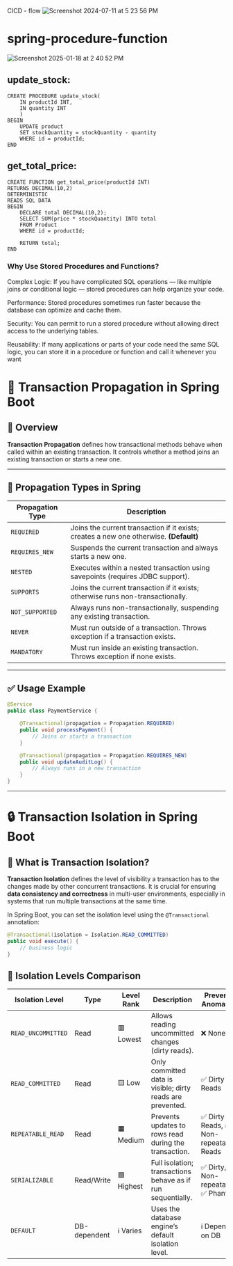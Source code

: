 CICD - flow
![Screenshot 2024-07-11 at 5 23 56 PM](https://github.com/basahota/aws-cicd/assets/25712816/342e97bf-5fbe-490f-bf76-b5bdd33ce415)

# spring-procedure-function

![Screenshot 2025-01-18 at 2 40 52 PM](https://github.com/user-attachments/assets/1a7681e6-2077-464a-a706-45c9ec253c23)

update_stock:
--------------
```
CREATE PROCEDURE update_stock(
	IN productId INT,
    IN quantity INT
    )
BEGIN
	UPDATE product
    SET stockQuantity = stockQuantity - quantity
    WHERE id = productId;
END
```
get_total_price:
----------------
```
CREATE FUNCTION get_total_price(productId INT)
RETURNS DECIMAL(10,2)
DETERMINISTIC
READS SQL DATA
BEGIN
    DECLARE total DECIMAL(10,2);
    SELECT SUM(price * stockQuantity) INTO total
    FROM Product
    WHERE id = productId;

    RETURN total;
END
```
### Why Use Stored Procedures and Functions?

Complex Logic: If you have complicated SQL operations — like multiple joins or conditional logic — stored procedures can help organize your code.

Performance: Stored procedures sometimes run faster because the database can optimize and cache them.

Security: You can permit to run a stored procedure without allowing direct access to the underlying tables.

Reusability: If many applications or parts of your code need the same SQL logic, you can store it in a procedure or function and call it whenever you want

# 🔁 Transaction Propagation in Spring Boot

## 📘 Overview

**Transaction Propagation** defines how transactional methods behave when called within an existing transaction. It controls whether a method joins an existing transaction or starts a new one.

---

## 🧩 Propagation Types in Spring

| Propagation Type     | Description                                                                 |
|----------------------|-----------------------------------------------------------------------------|
| `REQUIRED`           | Joins the current transaction if it exists; creates a new one otherwise. **(Default)** |
| `REQUIRES_NEW`       | Suspends the current transaction and always starts a new one.               |
| `NESTED`             | Executes within a nested transaction using savepoints (requires JDBC support). |
| `SUPPORTS`           | Joins the current transaction if it exists; otherwise runs non-transactionally. |
| `NOT_SUPPORTED`      | Always runs non-transactionally, suspending any existing transaction.       |
| `NEVER`              | Must run outside of a transaction. Throws exception if a transaction exists. |
| `MANDATORY`          | Must run inside an existing transaction. Throws exception if none exists.   |

---

## ✅ Usage Example

```java
@Service
public class PaymentService {

    @Transactional(propagation = Propagation.REQUIRED)
    public void processPayment() {
        // Joins or starts a transaction
    }

    @Transactional(propagation = Propagation.REQUIRES_NEW)
    public void updateAuditLog() {
        // Always runs in a new transaction
    }
}
```
---

# 🔒 Transaction Isolation in Spring Boot

## 📘 What is Transaction Isolation?

**Transaction Isolation** defines the level of visibility a transaction has to the changes made by other concurrent transactions. It is crucial for ensuring **data consistency and correctness** in multi-user environments, especially in systems that run multiple transactions at the same time.

In Spring Boot, you can set the isolation level using the `@Transactional` annotation:

```java
@Transactional(isolation = Isolation.READ_COMMITTED)
public void execute() {
    // business logic
}
```

## 🧪 Isolation Levels Comparison

| Isolation Level       | Type         | Level Rank   | Description                                                                  | Prevents Anomalies                        | Common Use Case                              |
|------------------------|--------------|---------------|------------------------------------------------------------------------------|--------------------------------------------|-----------------------------------------------|
| `READ_UNCOMMITTED`     | Read          | 🟥 Lowest     | Allows reading uncommitted changes (dirty reads).                            | ❌ None                                     | High-performance analytics, cache warm-up     |
| `READ_COMMITTED`       | Read          | 🟨 Low        | Only committed data is visible; dirty reads are prevented.                   | ✅ Dirty Reads                              | Product listings, user profile reads          |
| `REPEATABLE_READ`      | Read          | 🟧 Medium     | Prevents updates to rows read during the transaction.                        | ✅ Dirty Reads, ✅ Non-repeatable Reads     | Bank balances, order validation               |
| `SERIALIZABLE`         | Read/Write    | 🟩 Highest    | Full isolation; transactions behave as if run sequentially.                  | ✅ Dirty, ✅ Non-repeatable, ✅ Phantom     | Ticket booking, inventory stock consistency   |
| `DEFAULT`              | DB-dependent  | ℹ️ Varies     | Uses the database engine’s default isolation level.                          | ℹ️ Depends on DB                            | When isolation is not explicitly defined      |
